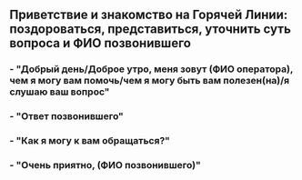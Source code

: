 ## Приветствие и знакомство на Горячей Линии: поздороваться, представиться, уточнить суть вопроса и ФИО позвонившего
### - "Добрый день/Доброе утро, меня зовут (ФИО оператора), чем я могу вам помочь/чем я могу быть вам полезен(на)/я слушаю ваш вопрос"
### - "Ответ позвонившего"
### - "Как я могу к вам обращаться?"
### - "Очень приятно, (ФИО позвонившего)"

